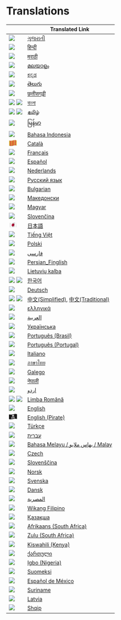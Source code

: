 # Translations

|                                                                                                                                                                                             | Translated Link                                                       |
| ------------------------------------------------------------------------------------------------------------------------------------------------------------------------------------------- | --------------------------------------------------------------------- |
| <img src="https://cdn.staticaly.com/gh/hjnilsson/country-flags/master/svg/in.svg" width="22">                                                                                               | [ગુજરાતી](README.guj.md)                                              |
| <img src="https://cdn.staticaly.com/gh/hjnilsson/country-flags/master/svg/in.svg" width="22">                                                                                               | [हिन्दी](README.hi.md)                                                |
| <img src="https://cdn.staticaly.com/gh/hjnilsson/country-flags/master/svg/in.svg" width="22">                                                                                               | [मराठी](README.mr.md)                                                 |
| <img src="https://cdn.staticaly.com/gh/hjnilsson/country-flags/master/svg/in.svg" width="22">                                                                                               | [മലയാളം](README.ml.md)                                                |
| <img src="https://cdn.staticaly.com/gh/hjnilsson/country-flags/master/svg/in.svg" width="22">                                                                                               | [ಕನ್ನಡ](README.ka.md)                                                 |
| <img src="https://cdn.staticaly.com/gh/hjnilsson/country-flags/master/svg/in.svg" width="22">                                                                                               | [తెలుగు](README.te.md)                                                |
| <img src="https://cdn.staticaly.com/gh/hjnilsson/country-flags/master/svg/in.svg" width="22">                                                                                               | [छत्तीसगढ़ी](README.cg.md)                                            |
| <img src="https://cdn.staticaly.com/gh/hjnilsson/country-flags/master/svg/in.svg" width="22"> <img src="https://cdn.staticaly.com/gh/hjnilsson/country-flags/master/svg/bd.svg" width="22"> | [বাংলা](README.bn.md)                                                 |
| <img src="https://cdn.staticaly.com/gh/hjnilsson/country-flags/master/svg/in.svg" width="22"> <img src="https://cdn.staticaly.com/gh/hjnilsson/country-flags/master/svg/lk.svg" width="22"> | [தமிழ்](README.ta.md)                                                 |
| <img src="https://cdn.staticaly.com/gh/hjnilsson/country-flags/master/svg/mm.svg" width="22">                                                                                               | [မြန်မာ](README.mm_unicode.md)                                        |
| <img src="https://cdn.staticaly.com/gh/hjnilsson/country-flags/master/svg/id.svg" width="22">                                                                                               | [Bahasa Indonesia](README.id.md)                                      |
| <img src="../assets/catalan1.png" width="22">                                                                                                                                               | [Català](README.ca.md)                                                |
| <img src="https://cdn.staticaly.com/gh/hjnilsson/country-flags/master/svg/fr.svg" width="22">                                                                                               | [Français](README.fr.md)                                              |
| <img src="https://cdn.staticaly.com/gh/hjnilsson/country-flags/master/svg/es.svg" width="22">                                                                                               | [Español](README.es.md)                                               |
| <img src="https://cdn.staticaly.com/gh/hjnilsson/country-flags/master/svg/nl.svg" width="22">                                                                                               | [Nederlands](README.nl.md)                                            |
| <img src="https://cdn.staticaly.com/gh/hjnilsson/country-flags/master/svg/ru.svg" width="22">                                                                                               | [Русский язык](README.ru.md)                                          |
| <img src="https://cdn.staticaly.com/gh/hjnilsson/country-flags/master/svg/bg.svg" width="22">                                                                                               | [Bulgarian](README.bg.md)                                             |
| <img src="https://cdn.staticaly.com/gh/hjnilsson/country-flags/master/svg/mk.svg" width="22">                                                                                               | [Македонски](README.mk.md)                                            |
| <img src="https://cdn.staticaly.com/gh/hjnilsson/country-flags/master/svg/hu.svg" width="22">                                                                                               | [Magyar](README.hu.md)                                                |
| <img src="https://cdn.staticaly.com/gh/hjnilsson/country-flags/master/svg/si.svg" width="22">                                                                                               | [Slovenčina](README.slk.md)                                           |
| <img src="../assets/jp.png" width="22">                                                                                                                                                     | [日本語](README.ja.md)                                                |
| <img src="https://cdn.staticaly.com/gh/hjnilsson/country-flags/master/svg/vn.svg" width="22">                                                                                               | [Tiếng Việt](README.vn.md)                                            |
| <img src="https://cdn.staticaly.com/gh/hjnilsson/country-flags/master/svg/pl.svg" width="22">                                                                                               | [Polski](README.pl.md)                                                |
| <img src="https://cdn.staticaly.com/gh/hjnilsson/country-flags/master/svg/ir.svg" width="22">                                                                                               | [فارسی](README.fa.md)                                                 |
| <img src="https://cdn.staticaly.com/gh/hjnilsson/country-flags/master/svg/ir.svg" width="22">                                                                                               | [Persian_Finglish](README.fa.en.md)                                   |
| <img src="https://cdn.staticaly.com/gh/hjnilsson/country-flags/master/svg/lt.svg" width="22">                                                                                               | [Lietuvių kalba](README.lt.md)                                        |
| <img src="https://cdn.staticaly.com/gh/hjnilsson/country-flags/master/svg/kr.svg" width="22"> <img src="https://cdn.staticaly.com/gh/hjnilsson/country-flags/master/svg/kp.svg" width="22"> | [한국어](README.ko.md)                                                |
| <img src="https://cdn.staticaly.com/gh/hjnilsson/country-flags/master/svg/de.svg" width="22">                                                                                               | [Deutsch](README.de.md)                                               |
| <img src="https://cdn.staticaly.com/gh/hjnilsson/country-flags/master/svg/cn.svg" width="22"> <img src="https://cdn.staticaly.com/gh/hjnilsson/country-flags/master/svg/tw.svg" width="22"> | [中文(Simplified)](README.chs.md), [中文(Traditional)](README.cht.md) |
| <img src="https://cdn.staticaly.com/gh/hjnilsson/country-flags/master/svg/gr.svg" width="22">                                                                                               | [ελληνικά](README.gr.md)                                              |
| <img src="https://cdn.staticaly.com/gh/hjnilsson/country-flags/master/svg/ar.svg" width="22">                                                                                               | [العربية](README.ar.md)                                               |
| <img src="https://cdn.staticaly.com/gh/hjnilsson/country-flags/master/svg/ua.svg" width="22">                                                                                               | [Українська](README.ua.md)                                            |
| <img src="https://cdn.staticaly.com/gh/hjnilsson/country-flags/master/svg/br.svg" width="22">                                                                                               | [Português (Brasil)](README.pt_br.md)                                 |
| <img src="https://cdn.staticaly.com/gh/hjnilsson/country-flags/master/svg/pt.svg" width="22">                                                                                               | [Português (Portugal)](README.pt-pt.md)                               |
| <img src="https://cdn.staticaly.com/gh/hjnilsson/country-flags/master/svg/it.svg" width="22">                                                                                               | [Italiano](README.it.md)                                              |
| <img src="https://cdn.staticaly.com/gh/hjnilsson/country-flags/master/svg/th.svg" width="22">                                                                                               | [ภาษาไทย](README.th.md)                                               |
| 󠁥󠁳󠁧󠁡<img src="https://cdn.staticaly.com/gh/hjnilsson/country-flags/master/svg/gl.svg" width="22">                                                                                           | [Galego](README.gl.md)                                                |
| <img src="https://cdn.staticaly.com/gh/hjnilsson/country-flags/master/svg/np.svg" width="15">                                                                                               | [नेपाली](README.np.md)                                                |
| <img src="https://cdn.staticaly.com/gh/hjnilsson/country-flags/master/svg/pk.svg" width="22">                                                                                               | [اردو](README.ur.md)                                                  |
| <img src="https://cdn.staticaly.com/gh/hjnilsson/country-flags/master/svg/md.svg" width="22"> <img src="https://cdn.staticaly.com/gh/hjnilsson/country-flags/master/svg/ro.svg" width="22"> | [Limba Română](README.ro.md)                                          |
| <img src="https://cdn.staticaly.com/gh/hjnilsson/country-flags/master/svg/gb.svg" width="22">                                                                                               | [English](../README.md)                                               |
| <img src="../assets/pirate.png" width="22">                                                                                                                                                 | [English (Pirate)](README.en-pirate.md)                               |
| <img src="https://cdn.staticaly.com/gh/hjnilsson/country-flags/master/svg/tr.svg" width="22">                                                                                               | [Türkçe](README.tr.md)                                                |
| <img src="https://cdn.staticaly.com/gh/hjnilsson/country-flags/master/svg/il.svg" width="22">                                                                                               | [עברית](README.hb.md)                                                 |
| <img src="https://cdn.staticaly.com/gh/hjnilsson/country-flags/master/svg/my.svg" width="22">                                                                                               | [Bahasa Melayu / بهاس ملايو‎ / Malay](README.my.md)                   |
| <img src="https://cdn.staticaly.com/gh/hjnilsson/country-flags/master/svg/cz.svg" width="22">                                                                                               | [Czech](README.cs.md)                                                 |
| <img src="https://cdn.staticaly.com/gh/hjnilsson/country-flags/master/svg/si.svg" width="22">                                                                                               | [Slovenščina](README.sl.md)                                           |
| <img src="https://cdn.staticaly.com/gh/hjnilsson/country-flags/master/svg/no.svg" width="22">                                                                                               | [Norsk](README.no.md)                                                 |
| <img src="https://cdn.staticaly.com/gh/hjnilsson/country-flags/master/svg/se.svg" width="22">                                                                                               | [Svenska](README.se.md)                                               |
| <img src="https://cdn.staticaly.com/gh/hjnilsson/country-flags/master/svg/dk.svg" width="22">                                                                                               | [Dansk](README.da.md)                                                 |
| <img src="https://cdn.staticaly.com/gh/hjnilsson/country-flags/master/svg/eg.svg" width="22">                                                                                               | [المصرية](README.eg.md)                                               |
| <img src="https://cdn.staticaly.com/gh/hjnilsson/country-flags/master/svg/ph.svg" width="22">                                                                                               | [Wikang Filipino](README.tl.md)                                       |
| <img src="https://cdn.staticaly.com/gh/hjnilsson/country-flags/master/svg/kz.svg" width="22">                                                                                               | [Қазақша](README.kz.md)                                               |
| <img src="https://cdn.staticaly.com/gh/hjnilsson/country-flags/master/svg/za.svg" width="22">                                                                                               | [Afrikaans (South Africa)](README.afk.md)                             |
| <img src="https://cdn.staticaly.com/gh/hjnilsson/country-flags/master/svg/za.svg" width="22">                                                                                               | [Zulu (South Africa)](README.zul.md)                                  |
| <img src="https://cdn.staticaly.com/gh/hjnilsson/country-flags/master/svg/ke.svg" width="22">                                                                                               | [Kiswahili (Kenya)](README.kws.md)                                    |
| <img src="https://cdn.staticaly.com/gh/hjnilsson/country-flags/master/svg/ge.svg" width="22">                                                                                               | [ქართული](README.ge.md)                                               |
| <img src="https://cdn.staticaly.com/gh/hjnilsson/country-flags/master/svg/ng.svg" width="22">                                                                                               | [Igbo (Nigeria)](README.igb.md)                                       |
| <img src="https://cdn.staticaly.com/gh/hjnilsson/country-flags/master/svg/fi.svg" width="22">                                                                                               | [Suomeksi](README.fi.md)                                              |
| <img src="https://cdn.staticaly.com/gh/hjnilsson/country-flags/master/svg/mx.svg" width="22">                                                                                               | [Español de México](README.mx.md)                                                |
| <img src="https://cdn.staticaly.com/gh/hjnilsson/country-flags/master/svg/sr.svg" width="22">                                                                                               | [Suriname](README.sr.md)                                              |
| <img src="https://cdn.staticaly.com/gh/hjnilsson/country-flags/master/svg/lv.svg" width="22">                                                                                               | [Latvia](README.lv.md)                                                |
| <img src="https://cdn.staticaly.com/gh/hjnilsson/country-flags/master/svg/al.svg" width="22">                                                                                               | [Shqip](README.al.md)                                                 |
